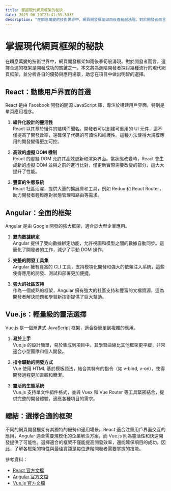 ```yaml
---
title: 掌握現代網頁框架的秘訣
date: 2025-06-19T23:41:55.533Z
description: "在瞬息萬變的技術世界中，網頁開發框架如雨後春筍般湧現。對於開發者而言，選擇合適的框架是開發成功的關鍵之一。本文將為進階開發者探討幾種流行的現代網頁框架，並分析各自的優勢與應用場景，助您在項目中做出明智的選擇。"
---
```


# 掌握現代網頁框架的秘訣

在瞬息萬變的技術世界中，網頁開發框架如雨後春筍般湧現。對於開發者而言，選擇合適的框架是開發成功的關鍵之一。本文將為進階開發者探討幾種流行的現代網頁框架，並分析各自的優勢與應用場景，助您在項目中做出明智的選擇。

## React：動態用戶界面的首選

React 是由 Facebook 開發的開源 JavaScript 庫，專注於構建用戶界面，特別是單頁應用程序。

1. **組件化設計的靈活性**  
   React 以其基於組件的結構而聞名。開發者可以創建可重用的 UI 元件，這不僅提高了開發效率，還確保了代碼的可讀性和維護性。這種方法使得大規模應用的開發變得更加可控。

2. **高效的虛擬 DOM 機制**  
   React 的虛擬 DOM 允許其高效更新和渲染界面。當狀態改變時，React 會生成新的虛擬 DOM 並與之前的進行比對，僅更新實際需要改變的部分，這大大提升了性能。

3. **豐富的生態系統**  
   React 社區活躍，提供大量的擴展庫和工具，例如 Redux 和 React Router，助力開發者輕鬆應對狀態管理和路由等需求。

## Angular：全面的框架

Angular 是由 Google 開發的強大框架，適合於大型企業應用。

1. **雙向數據綁定**  
   Angular 提供了雙向數據綁定功能，允許視圖和模型之間的數據自動同步。這簡化了開發者的工作，減少了手動 DOM 操作。

2. **完整的開發工具集**  
   Angular 擁有豐富的 CLI 工具，支持模塊化開發和強大的依賴注入系統，這些使得應用的開發、測試和部署更加便捷。

3. **強大的社區支持**  
   作為一個成熟的框架，Angular 擁有強大的社區支持和豐富的文檔資源，這為開發者解決問題和學習新技術提供了巨大幫助。

## Vue.js：輕量級的靈活選擇

Vue.js 是一個漸進式 JavaScript 框架，適合從簡單到複雜的應用。

1. **易於上手**  
   Vue.js 的設計簡單，易於集成到項目中。其學習曲線比其他框架更平緩，非常適合小型團隊和個人開發。

2. **指令驅動的開發方式**  
   Vue 使用 HTML 基於模板語法，結合其特有的指令（如 v-bind, v-on），使得開發過程更加直觀和簡潔。

3. **靈活的生態系統**  
   Vue.js 支持單文件組件格式，並與 Vuex 和 Vue Router 等工具緊密結合，提供完整的開發體驗，適應各種項目的需求。

## 總結：選擇合適的框架

不同的網頁開發框架有其獨特的優勢和適用場景。React 適合注重用戶界面交互的應用，Angular 適合需要規模化的企業解決方案，而 Vue.js 則為靈活性和快速開發提供了可能性。選擇適合的框架不僅能提高開發效率，還能確保項目的成功。因此，了解各框架的特性與最佳實踐是每位進階開發者需要掌握的技能。

參考資料：
- [React 官方文檔](https://reactjs.org/)
- [Angular 官方文檔](https://angular.io/)
- [Vue.js 官方文檔](https://vuejs.org/)